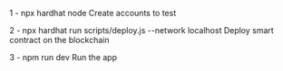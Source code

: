 1 - npx hardhat node
Create accounts to test

2 - npx hardhat run scripts/deploy.js --network localhost
Deploy smart contract on the blockchain

3 - npm run dev
Run the app
